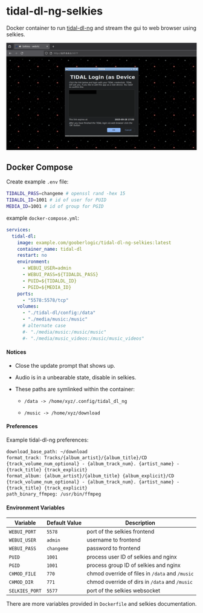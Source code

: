 # tidal-dl-ng-selkies

Docker container to run [tidal-dl-ng](https://github.com/exislow/tidal-dl-ng) and stream the gui to web browser using selkies.

![Screenshot](./screenshot.png)

## Docker Compose
Create example `.env` file:
```bash
TIDALDL_PASS=changeme # openssl rand -hex 15
TIDALDL_ID=1001 # id of user for PUID
MEDIA_ID=1001 # id of group for PGID
```
example `docker-compose.yml`:
```yml
services:
  tidal-dl:
    image: example.com/gooberlogic/tidal-dl-ng-selkies:latest
    container_name: tidal-dl
    restart: no
    environment:
      - WEBUI_USER=admin
      - WEBUI_PASS=${TIDALDL_PASS}
      - PUID=${TIDALDL_ID}
      - PGID=${MEDIA_ID}
    ports:
      - "5578:5578/tcp"
    volumes:
      - "./tidal-dl/config:/data"
      - "./media/music:/music"
      # alternate case
      #- "./media/music:/music/music"
      #- "./media/music_videos:/music/music_videos"
```
#### Notices
- Close the update prompt that shows up.

- Audio is in a unbearable state, disable in selkies.

- These paths are symlinked within the container:

  - `/data -> /home/xyz/.config/tidal_dl_ng`

  - `/music -> /home/xyz/download`

#### Preferences
Example tidal-dl-ng preferences:
```
download_base_path: ~/download
format_track: Tracks/{album_artist}/{album_title}/CD {track_volume_num_optional} - {album_track_num}. {artist_name} - {track_title} {track_explicit}
format_album: {album_artist}/{album_title} {album_explicit}/CD {track_volume_num_optional} - {album_track_num}. {artist_name} - {track_title} {track_explicit}
path_binary_ffmpeg: /usr/bin/ffmpeg
```

#### Environment Variables

| Variable | Default Value | Description |
| -------- | ------------- | ----------- |
| `WEBUI_PORT` | `5578` | port of the selkies frontend |
| `WEBUI_USER` | `admin` | username to frontend |
| `WEBUI_PASS` | `changeme` | password to frontend |
| `PUID` | `1001` | process user ID of selkies and nginx |
| `PGID` | `1001` | process group ID of selkies and nginx |
| `CHMOD_FILE` | `770` | chmod override of files in `/data` and `/music` |
| `CHMOD_DIR` | `771` | chmod override of dirs in `/data` and `/music` |
| `SELKIES_PORT` | `5577` | port of the selkies websocket |

There are more variables provided in `Dockerfile` and selkies documentation.
